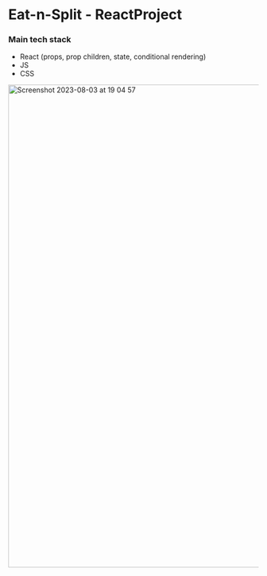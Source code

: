# Eat-n-Split - ReactProject

### Main tech stack

- React (props, prop children, state, conditional rendering)
- JS
- CSS

<img width="971" alt="Screenshot 2023-08-03 at 19 04 57" src="https://github.com/StasMasevych/EatAndSplit-ReactProject/assets/109438310/e80f4b5f-2846-43b0-9a9f-02a4d15318a7">
